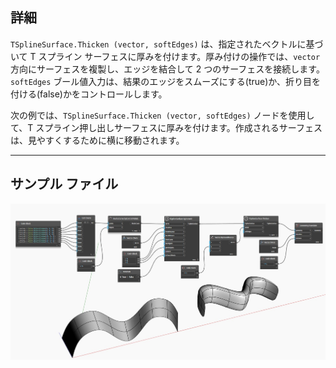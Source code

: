 ## 詳細
`TSplineSurface.Thicken (vector, softEdges)` は、指定されたベクトルに基づいて T スプライン サーフェスに厚みを付けます。厚み付けの操作では、`vector` 方向にサーフェスを複製し、エッジを結合して 2 つのサーフェスを接続します。`softEdges` ブール値入力は、結果のエッジをスムーズにする(true)か、折り目を付ける(false)かをコントロールします。

次の例では、`TSplineSurface.Thicken (vector, softEdges)` ノードを使用して、T スプライン押し出しサーフェスに厚みを付けます。作成されるサーフェスは、見やすくするために横に移動されます。


___
## サンプル ファイル

![TSplineSurface.Thicken](./USR6ESCX7ACJGZV2YVVIIF7437ZNDU23SUQ6IAHAIPM2YY2FPFGA_img.jpg)
